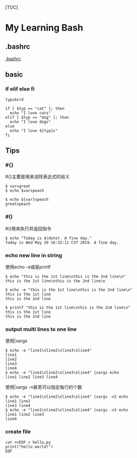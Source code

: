 [TOC]

# My Learning Bash

## .bashrc

[.bashrc](.bashrc)

## basic

### if elif else fi
```
typ=bird

if [ $typ == "cat" ]; then
  echo "I love cats"
elif [ $typ == "dog" ]; then
  echo "I love dogs"
else
  echo "I love ${typ}s"
fi
```

## Tips

### #{}
#{}主要是用来消除表达式的歧义
```
$ var=great
$ echo $varspeach

$ echo ${var}speach
greatspeach
```

### #()
#()用来执行并返回指令
```
$ echo "Today is $(date). A fine day."
Today is Wed May 29 16:32:11 CST 2019. A fine day.
```

### echo new line in string
使用echo -e或是printf
```
$ echo "this is the 1st line\nthis is the 2nd line\n"
this is the 1st line\nthis is the 2nd line\n

$ echo -e "this is the 1st line\nthis is the 2nd line\n"
this is the 1st line
this is the 2nd line

$ printf "this is the 1st line\nthis is the 2nd line\n"
this is the 1st line
this is the 2nd line
```

### output multi lines to one line
使用|xargs
```
$ echo -e "line1\nline2\nline3\nline4"
line1
line2
line3
line4
$ echo -e "line1\nline2\nline3\nline4" |xargs echo
line1 line2 line3 line4
```
使用|xargs -n甚至可以指定每行的个数
```
$ echo -e "line1\nline2\nline3\nline4" |xargs -n2 echo
line1 line2
line3 line4
$ echo -e "line1\nline2\nline3\nline4" |xargs -n3 echo
line1 line2 line3
line4
```

### create file
```
cat <<EOF > hello.py
print("hello world!")
EOF
```
